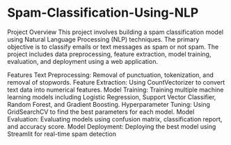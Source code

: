# Spam-Classification-Using-NLP

Project Overview
This project involves building a spam classification model using Natural Language Processing (NLP) techniques. The primary objective is to classify emails or text messages as spam or not spam. The project includes data preprocessing, feature extraction, model training, evaluation, and deployment using a web application.

Features
Text Preprocessing: Removal of punctuation, tokenization, and removal of stopwords.
Feature Extraction: Using CountVectorizer to convert text data into numerical features.
Model Training: Training multiple machine learning models including Logistic Regression, Support Vector Classifier, Random Forest, and Gradient Boosting.
Hyperparameter Tuning: Using GridSearchCV to find the best parameters for each model.
Model Evaluation: Evaluating models using confusion matrix, classification report, and accuracy score.
Model Deployment: Deploying the best model using Streamlit for real-time spam detection
